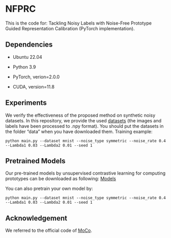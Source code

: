 # NFPRC

This is the code for: Tackling Noisy Labels with Noise-Free Prototype Guided Representation Calibration (PyTorch implementation).

## Dependencies

- Ubuntu 22.04

- Python 3.9

- PyTorch, verion=2.0.0

- CUDA, version=11.8

## Experiments

We verify the effectiveness of the proposed method on synthetic noisy datasets. In this repository, we provide the used [datasets](https://drive.google.com/open?id=1Tz3W3JVYv2nu-mdM6x33KSnRIY1B7ygQ) (the images and labels have been processed to .npy format). You should put the datasets in the folder “data” when you have downloaded them.
Training example:

```
python main.py --dataset mnist --noise_type symmetric --noise_rate 0.4 --Lambda1 0.03 --Lambda2 0.01 --seed 1
```

## Pretrained Models

Our pre-trained models by unsupervised contrastive learning for computing prototypes can be downloaded as following: [Models](https://drive.google.com/drive/folders/1TECIuxCObR_UEIYN1qsItLl9CvuwzUBx?hl=zh-cn)

You can also pretrain your own model by:

```
python main.py --dataset mnist --noise_type symmetric --noise_rate 0.4 --Lambda1 0.03 --Lambda2 0.01 --seed 1
```
## Acknowledgement

We referred to the official code of [MoCo](https://github.com/facebookresearch/moco).
